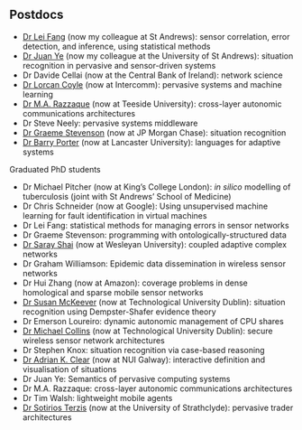 <!--
.. title: Old research group
.. slug: old-research-group
.. date: 2020-06-18 11:44:08 UTC+01:00
.. tags: old
.. category: university
.. link:
.. description:
.. type: text
-->

## Postdocs

- [Dr Lei Fang](https://www.st-andrews.ac.uk/computer-science/people/lf28)
  (now my colleague at St Andrews): sensor correlation, error detection, and inference, using
  statistical methods
- [Dr Juan Ye](http://sites.google.com/site/juanyeresearch/) (now my colleague at the University of St Andrews): situation recognition in pervasive and sensor-driven systems
- Dr Davide Cellai (now at the Central Bank of Ireland): network science
- [Dr Lorcan Coyle](http://lorcancoyle.org/) (now at Intercomm): pervasive systems and machine learning
- [Dr M.A. Razzaque](https://research.tees.ac.uk/en/persons/mohammad-abdur-razzaque) (now at Teeside University): cross-layer autonomic communications architectures
- Dr Steve Neely: pervasive systems middleware
- [Dr Graeme Stevenson](http://graemestevenson.com/) (now at JP Morgan Chase): situation recognition
- [Dr Barry Porter](https://www.lancaster.ac.uk/scc/about-us/people/barry-porter) (now at Lancaster University): languages for adaptive systems

Graduated PhD students

- Dr Michael Pitcher (now at King’s College London): *in silico* modelling of tuberculosis (joint with St Andrews’ School of Medicine)
- Dr Chris Schneider (now at Google): Using unsupervised machine learning for fault identification in virtual machines
- Dr Lei Fang: statistical methods for managing errors in sensor networks
- Dr Graeme Stevenson: programming with ontologically-structured data
- [Dr Saray Shai](https://www.wesleyan.edu/academics/faculty/sshai/profile.html) (now at Wesleyan University): coupled adaptive complex networks
- Dr Graham Williamson: Epidemic data dissemination in wireless sensor networks
- Dr Hui Zhang (now at Amazon): coverage problems in dense homological and sparse mobile sensor networks
- [Dr Susan McKeever](https://susanmckeever.blogspot.com/) (now at Technological University Dublin): situation recognition using Dempster-Shafer evidence theory
- Dr Emerson Loureiro: dynamic autonomic management of CPU shares
- [Dr Michael Collins](http://www.comp.dit.ie/mcollins/) (now at Technological University Dublin): secure wireless sensor network architectures
- Dr Stephen Knox: situation recognition via case-based reasoning
- [Dr Adrian K. Clear](http://www.adrianclear.com/) (now at NUI Galway): interactive definition and visualisation of situations
- Dr Juan Ye: Semantics of pervasive computing systems
- Dr M.A. Razzaque: cross-layer autonomic communications architectures
- Dr Tim Walsh: lightweight mobile agents
- [Dr Sotirios Terzis](http://personal.cis.strath.ac.uk/%7Eterzis/) (now at the University of Strathclyde): pervasive trader architectures

